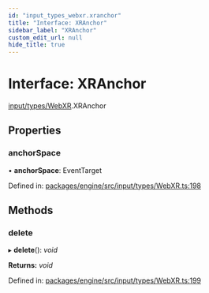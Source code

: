 ```yaml
---
id: "input_types_webxr.xranchor"
title: "Interface: XRAnchor"
sidebar_label: "XRAnchor"
custom_edit_url: null
hide_title: true
---
```


# Interface: XRAnchor

[input/types/WebXR](../modules/input_types_webxr.md).XRAnchor

## Properties

### anchorSpace

• **anchorSpace**: EventTarget

Defined in: [packages/engine/src/input/types/WebXR.ts:198](https://github.com/xr3ngine/xr3ngine/blob/716a06460/packages/engine/src/input/types/WebXR.ts#L198)

## Methods

### delete

▸ **delete**(): *void*

**Returns:** *void*

Defined in: [packages/engine/src/input/types/WebXR.ts:199](https://github.com/xr3ngine/xr3ngine/blob/716a06460/packages/engine/src/input/types/WebXR.ts#L199)
